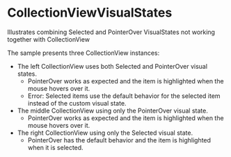 # CollectionViewVisualStates
Illustrates combining Selected and PointerOver VisualStates not working together with CollectionView

The sample presents three CollectionView instances:
* The left CollectionView uses both Selected and PointerOver visual states.
  * PointerOver works as expected and the item is highlighted when the mouse hovers over it.
  * Error: Selected items use the default behavior for the selected item instead of the custom visual state.
* The middle CollectionView using only the PointerOver visual state.
  * PointerOver works as expected and the item is highlighted when the mouse hovers over it. 
* The right CollectionView using only the Selected visual state.
  * PointerOver has the default behavior and the item is highlighted when it is selected. 
